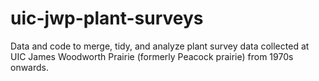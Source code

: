# uic-jwp-plant-surveys
Data and code to merge, tidy, and analyze plant survey data collected at UIC James Woodworth Prairie (formerly Peacock prairie) from 1970s onwards.
